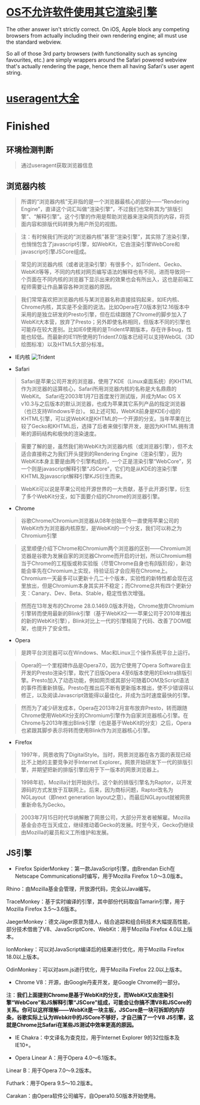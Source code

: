 # [OS不允许软件使用其它渲染引擎](https://stackoverflow.com/questions/19264114/user-agent-for-safari-browser-on-ios-7)
The other answer isn't strictly correct. On iOS, Apple block any competing browsers from actually including their own rendering engine; all must use the standard webview.

So all of those 3rd party browsers (with functionality such as syncing favourites, etc.) are simply wrappers around the Safari powered webview that's actually rendering the page, hence them all having Safari's user agent string.

# [useragent大全](https://whichbrowser.net/data/useragents/iOS/index.html?page=1)

# Finished
## 环境检测判断
> 通过useragent获取浏览器信息

## 浏览器内核
> 所谓的“浏览器内核”无非指的是一个浏览器最核心的部分——“Rendering Engine”，直译这个词汇叫做“渲染引擎”，不过我们也常称其为“排版引擎”、“解释引擎”。这个引擎的作用是帮助浏览器来渲染网页的内容，将页面内容和排版代码转换为用户所见的视图。

> 注：有时候我们所说的“浏览器内核”甚至“渲染引擎”，其实除了渲染引擎，也悄悄包含了javascript引擎，如WebKit，它由渲染引擎WebCore和javascript引擎JSCore组成。

> 常见的浏览器内核（或者说渲染引擎）有很多个，如Trident、Gecko、WebKit等等，不同的内核对网页编写语法的解释也有不同，进而导致同一个页面在不同内核的浏览器下显示出来的效果也会有所出入，这也是前端工程师需要让作品兼容各种浏览器的原因。

> 我们常常喜欢把浏览器内核与某浏览器名称直接挂钩起来，如IE内核、Chrome内核，其实是不全面的说法。比如Opera在7.0版本到12.16版本中采用的是独立研发的Presto引擎，但在后续跟随了Chrome的脚步加入了WebKit大本营，放弃了Presto；另外即使名称相同，但版本不同的引擎也可能存在较大差别。比如IE6使用的是Trident早期版本，存在许多bug，性能也较低。而最新的IE11所使用的Trident7.0版本已经可以支持WebGL（3D绘图标准）以及HTML5大部分标准。

* IE内核
![Trident](imgs/ie-core.jpg)

* Safari
> Safari是苹果公司开发的浏览器，使用了KDE（Linux桌面系统）的KHTML作为浏览器的运算核心，Safari所用浏览器内核的名称是大名鼎鼎的WebKit。 Safari在2003年1月7日首度发行测试版，并成为Mac OS X v10.3与之后版本的默认浏览器，也成为苹果其它系列产品的指定浏览器（也已支持Windows平台）。
如上述可知，WebKit前身是KDE小组的KHTML引擎，可以说WebKit是KHTML的一个开源的分支。当年苹果在比较了Gecko和KHTML后，选择了后者来做引擎开发，是因为KHTML拥有清晰的源码结构和极快的渲染速度。

> 需要了解的是，虽然我们称WebKit为浏览器内核（或浏览器引擎），但不太适合直接称之为我们开头提到的Rendering Engine（渲染引擎），因为WebKit本身主要是由两个引擎构成的，一个正是渲染引擎“WebCore”，另一个则是javascript解释引擎“JSCore”，它们均是从KDE的渲染引擎KHTML及javascript解释引擎KJS衍生而来。

> WebKit可以说是苹果公司给开源世界的一大贡献，基于此开源引擎，衍生了多个WebKit分支，如下面要介绍的Chrome的浏览器引擎。

* Chrome
> 谷歌Chrome/Chromium浏览器从08年创始至今一直使用苹果公司的WebKit作为浏览器内核原型，是WebKit的一个分支，我们可以称之为Chromium引擎

> 这里顺便介绍下Chrome和Chromium两个浏览器的区别——Chromium浏览器是谷歌为发展自家的浏览器Chrome而开启的计划，所以Chromium相当于Chrome的工程版或称实验版（尽管Chrome自身也有β版阶段），新功能会率先在Chromium上实现，待验证后才会应用在Chrome上。Chromium一天最多可以更新十几二十个版本，实验性的新特性都会现在这里放出，但是Chromium本身其实并不稳定；而Chrome总共有四个更新分支：Canary、Dev、Beta、Stable，稳定性依次增强。

>  然而在13年发布的Chrome 28.0.1469.0版本开始，Chrome放弃Chromium引擎转而使用最新的Blink引擎（基于WebKit2——苹果公司于2010年推出的新的WebKit引擎），Blink对比上一代的引擎精简了代码、改善了DOM框架，也提升了安全性。

* Opera
> 是跨平台浏览器可以在Windows、Mac和Linux三个操作系统平台上运行。

> Opera的一个里程碑作品是Opera7.0，因为它使用了Opera Software自主开发的Presto渲染引擎，取代了旧版Opera 4至6版本使用的Elektra排版引擎。Presto加入了动态功能，例如网页或其部分可随着DOM及Script语法的事件而重新排版。Presto在推出后不断有更新版本推出，使不少错误得以修正，以及阅读Javascript效能得以最佳化，并成为当时速度最快的引擎。

> 然而为了减少研发成本，Opera在2013年2月宣布放弃Presto，转而跟随Chrome使用WebKit分支的Chromium引擎作为自家浏览器核心引擎。在Chrome与2013年推出Blink引擎（也是基于WebKit的分支）之后，Opera也紧跟其脚步表示将转而使用Blink作为浏览器核心引擎。

* Firefox
> 1997年，网景收购了DigitalStyle。当时，网景浏览器在各方面的表现已经比不上她的主要竞争对手Internet Explorer。网景开始研发下一代的排版引擎，并期望把新的排版引擎应用于下一版本的网景浏览器上。 

> 1998年初，Mozilla计划开始执行。这个新的排版引擎名为Raptor，以开发源码的方式发放于互联网上。后来，因为商标问题，Raptor改名为NGLayout（即next generation layout之意）。而最后NGLayout就被网景重新命名为Gecko。 

> 2003年7月15日时代华纳解散了网景公司，大部分开发者被解雇。Mozilla基金会亦在当天成立，继续推动着Gecko的发展。时至今天，Gecko仍继续由Mozilla的雇员和义工所维护和发展。 


## JS引擎
* Firefox
SpiderMonkey：第一款JavaScript引擎，由Brendan Eich在Netscape Communications时编写，用于Mozilla Firefox 1.0～3.0版本。

Rhino：由Mozilla基金会管理，开放源代码，完全以Java编写。

TraceMonkey：基于实时编译的引擎，其中部份代码取自Tamarin引擎，用于Mozilla Firefox 3.5～3.6版本。

JaegerMonkey：德文Jäger原意为猎人，结合追踪和组合码技术大幅提高性能，部分技术借凿了V8、JavaScriptCore、WebKit：用于Mozilla Firefox 4.0以上版本。

IonMonkey：可以对JavaScript编译后的结果进行优化，用于Mozilla Firefox 18.0以上版本。

OdinMonkey：可以对asm.js进行优化，用于Mozilla Firefox 22.0以上版本。

* Chrome
V8：开源，由Google丹麦开发，是Google Chrome的一部分。

注：**我们上面提到Chrome是基于WebKit的分支，而WebKit又由渲染引擎“WebCore”和JS解释引擎“JSCore”组成，可能会让你搞不清V8和JSCore的关系。你可以这样理解——WebKit是一块主板，JSCore是一块可拆卸的内存条，谷歌实际上认为Webkit中的JSCore不够好，才自己搞了一个V8 JS引擎，这就是Chrome比Safari在某些JS测试中效率更高的原因。**

* IE
Chakra：中文译名为查克拉，用于Internet Explorer 9的32位版本及IE10+。

* Opera
Linear A：用于Opera 4.0～6.1版本。

Linear B：用于Opera 7.0～9.2版本。

Futhark：用于Opera 9.5～10.2版本。

Carakan：由Opera软件公司编写，自Opera10.50版本开始使用。
